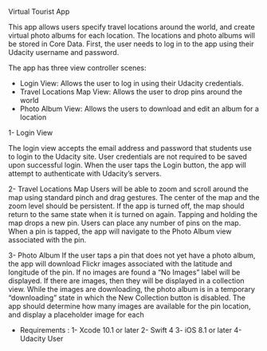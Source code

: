 Virtual Tourist App

This app allows users specify travel locations around the world, and create virtual photo albums for each location. The locations and photo albums will be stored in Core Data. First, the user needs to log in to the app using their Udacity username and password.

The app has three view controller scenes:

- Login View: Allows the user to log in using their Udacity credentials.
- Travel Locations Map View: Allows the user to drop pins around the world
- Photo Album View: Allows the users to download and edit an album for a location

1- Login View

The login view accepts the email address and password that students use to login to the Udacity site. User credentials are not required to be saved upon successful login.
When the user taps the Login button, the app will attempt to authenticate with Udacity’s servers.

2- Travel Locations Map
Users will be able to zoom and scroll around the map using standard pinch and drag gestures.
The center of the map and the zoom level should be persistent. If the app is turned off, the map should return to the same state when it is turned on again.
Tapping and holding the map drops a new pin. Users can place any number of pins on the map.
When a pin is tapped, the app will navigate to the Photo Album view associated with the pin.

3- Photo Album
If the user taps a pin that does not yet have a photo album, the app will download Flickr images associated with the latitude and longitude of the pin.
If no images are found a “No Images” label will be displayed.
If there are images, then they will be displayed in a collection view.
While the images are downloading, the photo album is in a temporary “downloading” state in which the New Collection button is disabled. The app should determine how many images are available for the pin location, and display a placeholder image for each

- Requirements : 
1- Xcode 10.1 or later
2- Swift 4
3- iOS 8.1 or later
4- Udacity User
